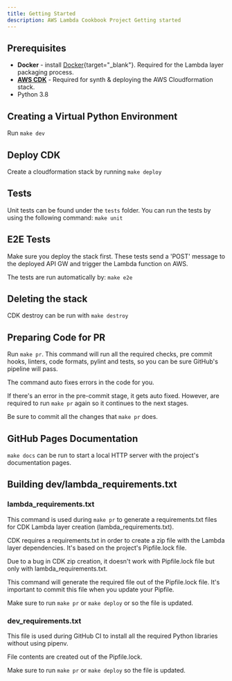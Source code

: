 ```yaml
---
title: Getting Started
description: AWS Lambda Cookbook Project Getting started
---
```

## **Prerequisites**
* **Docker** - install [Docker](https://www.docker.com/){target="_blank"}. Required for the Lambda layer packaging process.
* **[AWS CDK](cdk.md)** - Required for synth & deploying the AWS Cloudformation stack.
* Python 3.8


## **Creating a Virtual Python Environment**
Run ``make dev``

## **Deploy CDK**
Create a cloudformation stack by running ``make deploy``


## **Tests**
Unit tests can be found under the ``tests`` folder.
You can run the tests by using the following command: ``make unit``

## **E2E Tests**
Make sure you deploy the stack first.
These tests send a 'POST' message to the deployed API GW and trigger the Lambda function on AWS.

The tests are run automatically by: ``make e2e``


## **Deleting the stack**
CDK destroy can be run with ``make destroy``

## **Preparing Code for PR**
Run ``make pr``. This command will run all the required checks, pre commit hooks, linters, code formats, pylint and tests, so you can be sure GitHub's pipeline will pass.

The command auto fixes errors in the code for you.

If there's an error in the pre-commit stage, it gets auto fixed. However, are required to run ``make pr`` again so it continues to the next stages.

Be sure to commit all the changes that ``make pr`` does.

## **GitHub Pages Documentation**
``make docs`` can be run to start a local HTTP server with the project's documentation pages.

## **Building dev/lambda_requirements.txt**
### lambda_requirements.txt
This command is used during ``make pr`` to generate a requirements.txt files for CDK Lambda layer creation (lambda_requirements.txt).

CDK requires a requirements.txt in order to create a zip file with the Lambda layer dependencies. It's based on the project's Pipfile.lock file.

Due to a bug in CDK zip creation, it doesn't work with Pipfile.lock file but only with lambda_requirements.txt.

This command will generate the required file out of the Pipfile.lock file. It's important to commit this file when you update your Pipfile.

Make sure to run  ``make pr`` or ``make deploy`` or so the file is updated.

### dev_requirements.txt
This file is used during GitHub CI to install all the required Python libraries without using pipenv.

File contents are created out of the Pipfile.lock.

Make sure to run  ``make pr`` or ``make deploy`` so the file is updated.
